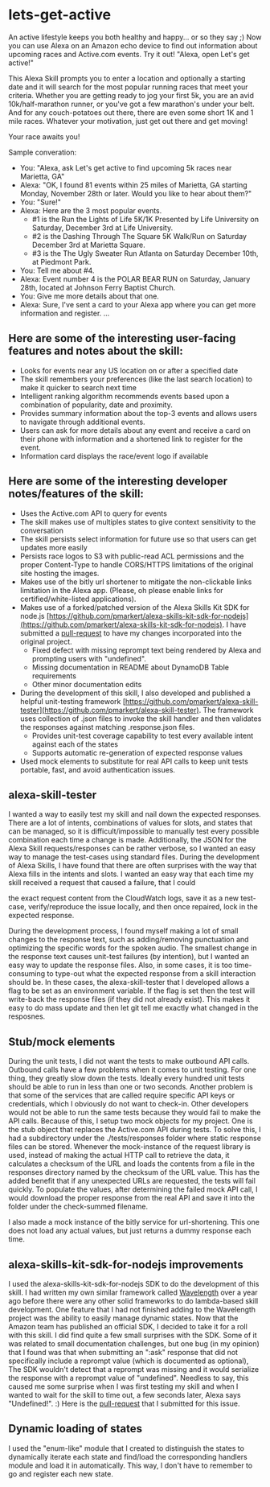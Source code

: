 # lets-get-active
An active lifestyle keeps you both healthy and happy... or so they say ;) Now you can use Alexa on an Amazon echo device to find out information about upcoming races and Active.com events. Try it out! "Alexa, open Let's get active!"

This Alexa Skill prompts you to enter a location and optionally a starting date and it will search for the most popular running races that meet your criteria. Whether you are getting ready to jog your first 5k, you are an avid 10k/half-marathon runner, or you've got a few marathon's under your belt. And for any couch-potatoes out there, there are even some short 1K and 1 mile races. Whatever your motivation, just get out there and get moving! 

Your race awaits you!

Sample converation:
* You: "Alexa, ask Let's get active to find upcoming 5k races near Marietta, GA"
* Alexa: "OK, I found 81 events within 25 miles of Marietta, GA starting Monday, November 28th or later. Would you like to hear about them?"
* You: "Sure!"
* Alexa: Here are the 3 most popular events. 
    * \#1 is the Run the Lights of Life 5K/1K Presented by Life University on Saturday, December 3rd at Life University. 
    * \#2 is the Dashing Through The Square 5K Walk/Run on Saturday December 3rd at Marietta Square.
    * \#3 is the The Ugly Sweater Run Atlanta on Saturday December 10th, at Piedmont Park.
* You: Tell me about \#4.
* Alexa: Event number 4 is the POLAR BEAR RUN on Saturday, January 28th, located at Johnson Ferry Baptist Church.
* You: Give me more details about that one.
* Alexa: Sure, I've sent a card to your Alexa app where you can get more information and register.
...

## Here are some of the interesting user-facing features and notes about the skill:
* Looks for events near any US location on or after a specified date
* The skill remembers your preferences (like the last search location) to make it quicker to search next time
* Intelligent ranking algorithm recommends events based upon a combination of popularity, date and proximity.
* Provides summary information about the top-3 events and allows users to navigate through additional events.
* Users can ask for more details about any event and receive a card on their phone with information and a shortened link to  register for the event.
* Information card displays the race/event logo if available

## Here are some of the interesting developer notes/features of the skill:
* Uses the Active.com API to query for events
* The skill makes use of multiples states to give context sensitivity to the conversation
* The skill persists select information for future use so that users can get updates more easily
* Persists race logos to S3 with public-read ACL permissions and the proper Content-Type to handle CORS/HTTPS limitations of the original site hosting the images.
* Makes use of the bitly url shortener to mitigate the non-clickable links limitation in the Alexa app. (Please, oh please enable links for certified/white-listed applications).
* Makes use of a forked/patched version of the Alexa Skills Kit SDK for node.js [https://github.com/pmarkert/alexa-skills-kit-sdk-for-nodejs](https://github.com/pmarkert/alexa-skills-kit-sdk-for-nodejs). I have submitted a [pull-request](https://github.com/alexa/alexa-skills-kit-sdk-for-nodejs/pull/40) to have my changes incorporated into the original project.
    * Fixed defect with missing reprompt text being rendered by Alexa and prompting users with "undefined".
    * Missing documentation in README about DynamoDB Table requirements
    * Other minor documentation edits
* During the development of this skill, I also developed and published a helpful unit-testing framework [https://github.com/pmarkert/alexa-skill-tester](https://github.com/pmarkert/alexa-skill-tester). The framework uses collection of .json files to invoke the skill handler and then validates the responses against matching .response.json files.
    * Provides unit-test coverage capability to test every available intent against each of the states
    * Supports automatic re-generation of expected response values
* Used mock elements to substitute for real API calls to keep unit tests portable, fast, and avoid authentication issues.

## alexa-skill-tester
I wanted a way to easily test my skill and nail down the expected responses. There are a lot of intents, combinations of values for slots, and states that can be managed, so it is difficult/impossible to manually test every possible combination each time a change is made. Additionally, the JSON for the Alexa Skill requests/responses can be rather verbose, so I wanted an easy way to manage the test-cases using standard files. During the development of Alexa Skills, I have found that there are often surprises with the way that Alexa fills in the intents and slots. I wanted an easy way that each time my skill received a request that caused a failure, that I could 




the exact request content from the CloudWatch logs, save it as a new test-case, verify/reproduce the issue locally, and then once repaired, lock in the expected response.

During the development process, I found myself making a lot of small changes to the response text, such as adding/removing punctuation and optimizing the specific words for the spoken audio. The smallest change in the response text causes unit-test failures (by intention), but I wanted an easy way to update the response files. Also, in some cases, it is too time-consuming to type-out what the expected response from a skill interaction should be. In these cases, the alexa-skill-tester that I developed allows a flag to be set as an environment variable. If the flag is set then the test will write-back the response files (if they did not already exist). This makes it easy to do mass update and then let git tell me exactly what changed in the resposnes.

## Stub/mock elements
During the unit tests, I did not want the tests to make outbound API calls. Outbound calls have a few problems when it comes to unit testing. For one thing, they greatly slow down the tests. Ideally every hundred unit tests should be able to run in less than one or two seconds. Another problem is that some of the services that are called require specific API keys or credentials, which I obviously do not want to check-in. Other developers would not be able to run the same tests because they would fail to make the API calls. Because of this, I setup two mock objects for my project. One is the stub object that replaces the Active.com API during tests. To solve this, I had a subdirectory under the ./tests/responses folder where static response files can be stored. Whenever the mock-instance of the request library is used, instead of making the actual HTTP call to retrieve the data, it calculates a checksum of the URL and loads the contents from a file in the responses directory named by the checksum of the URL value. This has the added benefit that if any unexpected URLs are requested, the tests will fail quickly. To populate the values, after determining the failed mock API call, I would download the proper response from the real API and save it into the folder under the check-summed filename. 

I also made a mock instance of the bitly service for url-shortening. This one does not load any actual values, but just returns a dummy response each time.


## alexa-skills-kit-sdk-for-nodejs improvements
I used the alexa-skills-kit-sdk-for-nodejs SDK to do the development of this skill. I had written my own similar framework called [Wavelength](https://github.com/pmarkert/wavelength) over a year ago before there were any other solid frameworks to do lambda-based skill development. One feature that I had not finished adding to the Wavelength project was the ability to easily manage dynamic states. Now that the Amazon team has published an official SDK, I decided to take it for a roll with this skill. I did find quite a few small surprises with the SDK. Some of it was related to small documentation challenges, but one bug (in my opinion) that I found was that when submitting an ":ask" response that did not specifically include a reprompt value (which is documented as optional), The SDK wouldn't detect that a reprompt was missing and it would serialize the response with a reprompt value of "undefined". Needless to say, this caused me some surprise when I was first testing my skill and when I wanted to wait for the skill to time out, a few seconds later, Alexa says "Undefined!". :) Here is the [pull-request](https://github.com/alexa/alexa-skills-kit-sdk-for-nodejs/pull/40) that I submitted for this issue.

## Dynamic loading of states
I used the "enum-like" module that I created to distinguish the states to dynamically iterate each state and find/load the corresponding handlers module and load it in automatically. This way, I don't have to remember to go and register each new state.


